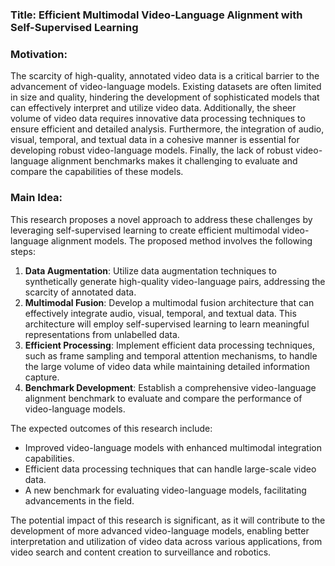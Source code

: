 ### Title: Efficient Multimodal Video-Language Alignment with Self-Supervised Learning

### Motivation:
The scarcity of high-quality, annotated video data is a critical barrier to the advancement of video-language models. Existing datasets are often limited in size and quality, hindering the development of sophisticated models that can effectively interpret and utilize video data. Additionally, the sheer volume of video data requires innovative data processing techniques to ensure efficient and detailed analysis. Furthermore, the integration of audio, visual, temporal, and textual data in a cohesive manner is essential for developing robust video-language models. Finally, the lack of robust video-language alignment benchmarks makes it challenging to evaluate and compare the capabilities of these models.

### Main Idea:
This research proposes a novel approach to address these challenges by leveraging self-supervised learning to create efficient multimodal video-language alignment models. The proposed method involves the following steps:

1. **Data Augmentation**: Utilize data augmentation techniques to synthetically generate high-quality video-language pairs, addressing the scarcity of annotated data.
2. **Multimodal Fusion**: Develop a multimodal fusion architecture that can effectively integrate audio, visual, temporal, and textual data. This architecture will employ self-supervised learning to learn meaningful representations from unlabelled data.
3. **Efficient Processing**: Implement efficient data processing techniques, such as frame sampling and temporal attention mechanisms, to handle the large volume of video data while maintaining detailed information capture.
4. **Benchmark Development**: Establish a comprehensive video-language alignment benchmark to evaluate and compare the performance of video-language models.

The expected outcomes of this research include:
- Improved video-language models with enhanced multimodal integration capabilities.
- Efficient data processing techniques that can handle large-scale video data.
- A new benchmark for evaluating video-language models, facilitating advancements in the field.

The potential impact of this research is significant, as it will contribute to the development of more advanced video-language models, enabling better interpretation and utilization of video data across various applications, from video search and content creation to surveillance and robotics.